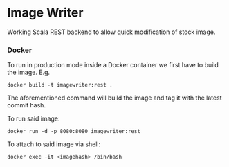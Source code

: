 # Image Writer

Working Scala REST backend to allow quick modification of stock image.

### Docker

To run in production mode inside a Docker container we first have to build the image. E.g.

```
docker build -t imagewriter:rest .
```

The aforementioned command will build the image and tag it with the latest commit hash.

To run said image:

```
docker run -d -p 8080:8080 imagewriter:rest
```

To attach to said image via shell:

```
docker exec -it <imagehash> /bin/bash
```
